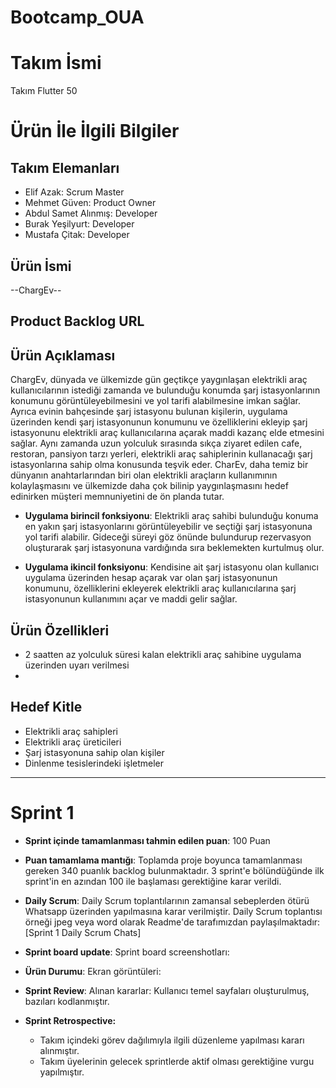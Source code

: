 # Bootcamp_OUA
 
# **Takım İsmi**

Takım Flutter 50

# Ürün İle İlgili Bilgiler

## Takım Elemanları
- Elif Azak: Scrum Master
- Mehmet Güven: Product Owner
- Abdul Samet Alınmış: Developer
- Burak Yeşilyurt: Developer
- Mustafa Çitak: Developer

## Ürün İsmi

--ChargEv--

## Product Backlog URL



## Ürün Açıklaması

ChargEv, dünyada ve ülkemizde gün geçtikçe yaygınlaşan elektrikli araç kullanıcılarının istediği zamanda ve bulunduğu konumda şarj istasyonlarının konumunu görüntüleyebilmesini ve yol tarifi alabilmesine imkan sağlar. Ayrıca evinin bahçesinde şarj istasyonu bulunan kişilerin, uygulama üzerinden kendi şarj istasyonunun konumunu ve özelliklerini ekleyip şarj istasyonunu elektrikli araç kullanıcılarına açarak maddi kazanç elde etmesini sağlar. Aynı zamanda uzun yolculuk sırasında sıkça ziyaret edilen cafe, restoran, pansiyon tarzı yerleri, elektrikli araç sahiplerinin kullanacağı şarj istasyonlarına sahip olma konusunda teşvik eder. CharEv, daha temiz bir dünyanın anahtarlarından biri olan elektrikli araçların kullanımının kolaylaşmasını ve ülkemizde daha çok bilinip yaygınlaşmasını hedef edinirken müşteri memnuniyetini de ön planda tutar.


- **Uygulama birincil fonksiyonu**: Elektrikli araç sahibi bulunduğu konuma en yakın şarj istasyonlarını görüntüleyebilir ve seçtiği şarj istasyonuna yol tarifi alabilir. Gideceği süreyi göz önünde bulundurup rezervasyon oluşturarak şarj istasyonuna vardığında sıra beklemekten kurtulmuş olur.

- **Uygulama ikincil fonksiyonu**: Kendisine ait şarj istasyonu olan kullanıcı uygulama üzerinden hesap açarak var olan şarj istasyonunun konumunu, özelliklerini ekleyerek elektrikli araç kullanıcılarına şarj istasyonunun kullanımını açar ve maddi gelir sağlar.

## Ürün Özellikleri

- 2 saatten az yolculuk süresi kalan elektrikli araç sahibine uygulama üzerinden uyarı verilmesi
- 

## Hedef Kitle

- Elektrikli araç sahipleri
- Elektrikli araç üreticileri
- Şarj istasyonuna sahip olan kişiler
- Dinlenme tesislerindeki işletmeler


---

# Sprint 1

- **Sprint içinde tamamlanması tahmin edilen puan**: 100 Puan


- **Puan tamamlama mantığı**: Toplamda proje boyunca tamamlanması gereken 340 puanlık backlog bulunmaktadır. 3 sprint'e bölündüğünde ilk sprint'in en azından 100 ile başlaması gerektiğine karar verildi.


- **Daily Scrum**: Daily Scrum toplantılarının zamansal sebeplerden ötürü Whatsapp üzerinden yapılmasına karar verilmiştir. Daily Scrum toplantısı örneği jpeg veya word olarak Readme'de tarafımızdan paylaşılmaktadır: [Sprint 1 Daily Scrum Chats] 

- **Sprint board update**: Sprint board screenshotları: 



- **Ürün Durumu**: Ekran görüntüleri:
 
- **Sprint Review**: 
Alınan kararlar: Kullanıcı temel sayfaları oluşturulmuş, bazıları kodlanmıştır. 

- **Sprint Retrospective:**
  - Takım içindeki görev dağılımıyla ilgili düzenleme yapılması kararı alınmıştır.
  - Takım üyelerinin gelecek sprintlerde aktif olması gerektiğine vurgu yapılmıştır.
